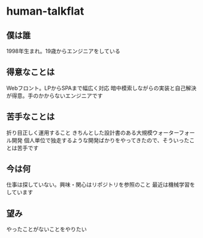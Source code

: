 # human-talkflat

## 僕は誰

1998年生まれ。19歳からエンジニアをしている

## 得意なことは
Webフロント。LPからSPAまで幅広く対応
暗中模索しながらの実装と自己解決が得意。手のかからないエンジニアです

## 苦手なことは
折り目正しく運用すること
きちんとした設計書のある大規模ウォーターフォール開発
個人単位で独走するような開発ばかりをやってきたので、そういったことは苦手です

## 今は何

仕事は探していない。興味・関心はリポジトリを参照のこと
最近は機械学習をしています

## 望み

やったことがないことをやりたい
